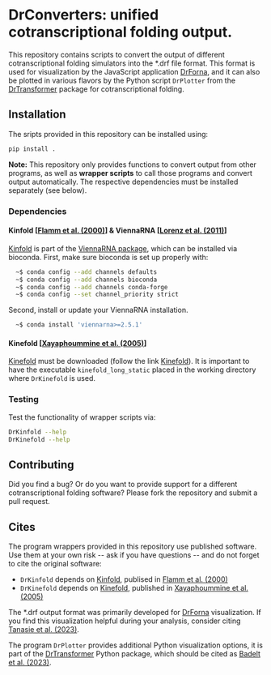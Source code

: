 # DrConverters: unified cotranscriptional folding output.

This repository contains scripts to convert the output of different
cotranscriptional folding simulators into the \*.drf file format.
This format is used for visualization by the JavaScript application [DrForna],
and it can also be plotted in various flavors by the Python script `DrPlotter`
from the [DrTransformer] package for cotranscriptional folding.

## Installation
The sripts provided in this repository can be installed using:
```sh
pip install .
```
**Note:** This repository only provides functions to convert output from other
programs, as well as **wrapper scripts** to call those programs and convert
output automatically. The respective dependencies must be installed separately (see below).

### Dependencies

#### Kinfold [[Flamm et al. (2000)]] & ViennaRNA [[Lorenz et al. (2011)]]
[Kinfold] is part of the [ViennaRNA package], which can be installed via
bioconda. First, make sure bioconda is set up properly with:
```sh
  ~$ conda config --add channels defaults
  ~$ conda config --add channels bioconda
  ~$ conda config --add channels conda-forge
  ~$ conda config --set channel_priority strict
```
Second, install or update your ViennaRNA installation.
```sh
  ~$ conda install 'viennarna>=2.5.1'
```

#### Kinefold [[Xayaphoummine et al. (2005)]]
[Kinefold] must be downloaded (follow the link [Kinefold]). It is important
to have the executable `kinefold_long_static` placed in the working directory
where `DrKinefold` is used.

### Testing
Test the functionality of wrapper scripts via:

```sh
DrKinfold --help
DrKinefold --help
```

## Contributing
Did you find a bug? Or do you want to provide support for a different
cotranscriptional folding software? Please fork the repository and submit
a pull request. 


## Cites
The program wrappers provided in this repository use published software. Use
them at your own risk -- ask if you have questions -- and do not forget to cite the original software:
- `DrKinfold` depends on [Kinfold], publised in [Flamm et al. (2000)]
- `DrKinefold` depends on [Kinefold], published in [Xayaphoummine et al. (2005)]

The \*.drf output format was primarily developed for [DrForna] visualization.
If you find this visualization helpful during your analysis, consider citing
[Tanasie et al. (2023)].

The program `DrPlotter` provides additional Python visualization options, it is
part of the [DrTransformer] Python package, which should be cited as [Badelt et
al. (2023)].


[//]: References
[ViennaRNA package]: <http://www.tbi.univie.ac.at/RNA>
[ViennaRNA github]: <https://www.github.com/ViennaRNA/ViennaRNA>
[DrForna]: <https://github.com/ViennaRNA/drforna>
[Kinfold]: <https://www.tbi.univie.ac.at/RNA/Kinfold.1.html>
[Kinefold]: <http://kinefold.curie.fr/download.html>
[DrTransformer]: <https://github.com/ViennaRNA/drtransformer>
[Flamm et al. (2000)]: <https://doi.org/10.1017/s1355838200992161>
[Xayaphoummine et al. (2005)]: <doi.org/10.1093/nar/gki447>
[Tanasie et al. (2023)]: <https://>
[Badelt et al. (2023)]: <https://doi.org/10.1093/bioinformatics/btad034>
[Lorenz et al. (2011)]: <https://doi.org/10.1186/1748-7188-6-26>

